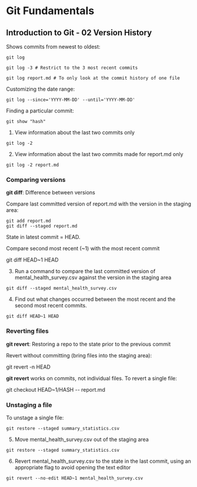 # Git Fundamentals

## Introduction to Git - 02 Version History

Shows commits from newest to oldest:

```
git log

git log -3 # Restrict to the 3 most recent commits

git log report.md # To only look at the commit history of one file
```

Customizing the date range:

```
git log --since='YYYY-MM-DD' --until='YYYY-MM-DD'
```

Finding a particular commit:

```
git show "hash"
```

1) View information about the last two commits only

```
git log -2
```

2) View information about the last two commits made for report.md only

```
git log -2 report.md
```

### Comparing versions

**git diff**: Difference between versions

Compare last committed version of report.md with the version in the staging area:

```
git add report.md
git diff --staged report.md
```

State in latest commit = HEAD.

Compare second most recent (~1) with the most recent commit

git diff HEAD~1 HEAD

3) Run a command to compare the last committed version of mental_health_survey.csv against the version in the staging area

```
git diff --staged mental_health_survey.csv
```

4) Find out what changes occurred between the most recent and the second most recent commits.

```
git diff HEAD~1 HEAD
```

### Reverting files

**git revert**: Restoring a repo to the state prior to the previous commit

Revert without committing (bring files into the staging area):

git revert -n HEAD

**git revert** works on commits, not individual files. To revert a single file:

git checkout HEAD~1/HASH -- report.md

### Unstaging a file

To unstage a single file:

```
git restore --staged summary_statistics.csv
```

5) Move mental_health_survey.csv out of the staging area

```
git restore --staged summary_statistics.csv
```

6) Revert mental_health_survey.csv to the state in the last commit, using an appropriate flag to avoid opening the text editor

```
git revert --no-edit HEAD~1 mental_health_survey.csv
```